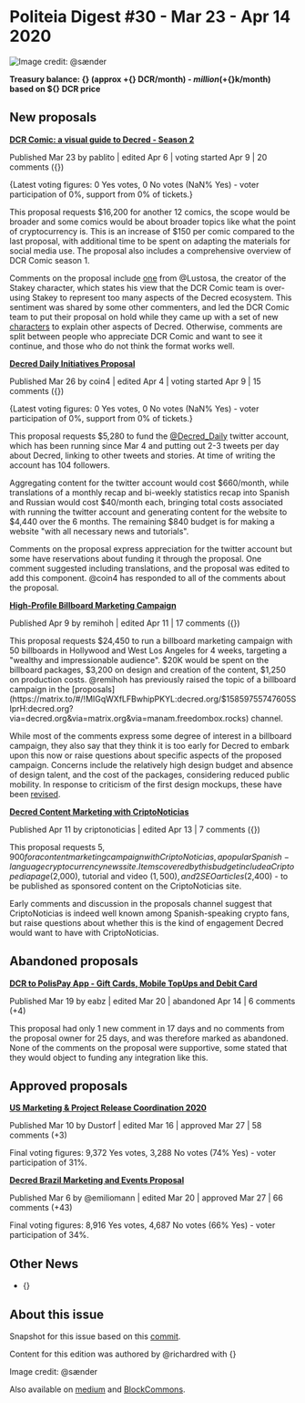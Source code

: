 # Politeia Digest #30 - Mar 23 - Apr 14 2020

![Image credit: @sænder](img/issue0{}/0{24}-title.png)

**Treasury balance: {} (approx +{} DCR/month) - ${} million (+${}k/month) based on ${} DCR price**

## New proposals

**[DCR Comic: a visual guide to Decred - Season 2](https://proposals.decred.org/proposals/2f08f8518bc7672069a10ac6461fd9ab341d4a9e4c343fd4a7ec426250f3896f)**

Published Mar 23 by pablito | edited Apr 6 | voting started Apr 9 | 20 comments ({})

{Latest voting figures: 0 Yes votes, 0 No votes (NaN% Yes) - voter participation of 0%, support from 0% of tickets.}

This proposal requests $16,200 for another 12 comics, the scope would be broader and some comics would be about broader topics like what the point of cryptocurrency is. This is an increase of $150 per comic compared to the last proposal, with additional time to be spent on adapting the materials for social media use. The proposal also includes a comprehensive overview of DCR Comic season 1.

Comments on the proposal include [one](https://proposals.decred.org/proposals/2f08f8518bc7672069a10ac6461fd9ab341d4a9e4c343fd4a7ec426250f3896f/comments/13) from @Lustosa, the creator of the Stakey character, which states his view that the DCR Comic team is over-using Stakey to represent too many aspects of the Decred ecosystem. This sentiment was shared by some other commenters, and led the DCR Comic team to put their proposal on hold while they came up with a set of new [characters](https://github.com/pLabarta/dcrwebcomic/blob/master/Proposal2/NewChars.md) to explain other aspects of Decred. Otherwise, comments are split between people who appreciate DCR Comic and want to see it continue, and those who do not think the format works well.

**[Decred Daily Initiatives Proposal](https://proposals.decred.org/proposals/7d42c6f4bf3059b64789185af615c1df97cb61a379425933be5ff01d074ed4d5)**

Published Mar 26 by coin4 | edited Apr 4 | voting started Apr 9 | 15 comments ({})

{Latest voting figures: 0 Yes votes, 0 No votes (NaN% Yes) - voter participation of 0%, support from 0% of tickets.}

This proposal requests $5,280 to fund the [@Decred_Daily](https://twitter.com/Decred_Daily) twitter account, which has been running since Mar 4 and putting out 2-3 tweets per day about Decred, linking to other tweets and stories. At time of writing the account has 104 followers.

Aggregating content for the twitter account would cost $660/month, while translations of a monthly recap and bi-weekly statistics recap into Spanish and Russian would cost $40/month each, bringing total costs associated with running the twitter account and generating content for the website to $4,440 over the 6 months. The remaining $840 budget is for making a website "with all necessary news and tutorials".

Comments on the proposal express appreciation for the twitter account but some have reservations about funding it through the proposal. One comment suggested including translations, and the proposal was edited to add this component. @coin4 has responded to all of the comments about the proposal.

**[High-Profile Billboard Marketing Campaign](https://proposals.decred.org/proposals/bce7bf3cd1f74d571d23ac8a330ddf29a14a547ed0cc9c995f1a97dce733d1e1)**

Published Apr 9 by remihoh | edited Apr 11 | 17 comments ({})

This proposal requests $24,450 to run a billboard marketing campaign with 50 billboards in Hollywood and West Los Angeles for 4 weeks, targeting a "wealthy and impressionable audience". $20K would be spent on the billboard packages, $3,200 on design and creation of the content, $1,250 on production costs. @remihoh has previously raised the topic of a billboard campaign in the [proposals](https://matrix.to/#/!MIGqWXfLFBwhipPKYL:decred.org/$15859755747605SIprH:decred.org?via=decred.org&via=matrix.org&via=manam.freedombox.rocks) channel.

While most of the comments express some degree of interest in a billboard campaign, they also say that they think it is too early for Decred to embark upon this now or raise questions about specific aspects of the proposed campaign. Concerns include the relatively high design budget and absence of design talent, and the cost of the packages, considering reduced public mobility. In response to criticism of the first design mockups, these have been [revised](https://i.imgur.com/I1IPnAb.jpg).

**[Decred Content Marketing with CriptoNoticias](https://proposals.decred.org/proposals/83b59ef5ab40193a86073abbd93cea13ed6d071eecc78918ab5cf98cba7c7a67)**

Published Apr 11 by criptonoticias | edited Apr 13 | 7 comments ({})

This proposal requests $5,900 for a content marketing campaign with CriptoNoticias, a popular Spanish-language cryptocurrency news site. Items covered by this budget include a Criptopedia page ($2,000), tutorial and video ($1,500), and 2 SEO articles ($2,400) - to be published as sponsored content on the CriptoNoticias site.

Early comments and discussion in the proposals channel suggest that CriptoNoticias is indeed well known among Spanish-speaking crypto fans, but raise questions about whether this is the kind of engagement Decred would want to have with CriptoNoticias.

## Abandoned proposals

**[DCR to PolisPay App - Gift Cards, Mobile TopUps and Debit Card](https://proposals.decred.org/proposals/d3b16861a7e555db2fdd25b589123f4b6c4289c857fbdff329a4ffb1cb60c4d9)**

Published Mar 19 by eabz | edited Mar 20 | abandoned Apr 14 | 6 comments (+4)

This proposal had only 1 new comment in 17 days and no comments from the proposal owner for 25 days, and was therefore marked as abandoned. None of the comments on the proposal were supportive, some stated that they would object to funding any integration like this.

## Approved proposals

**[US Marketing & Project Release Coordination 2020](https://proposals.decred.org/proposals/c830ea5afea45a0aabf4092d1bea51fb10b8bfa2d8474aac03224f0f94d3d1af)**

Published Mar 10 by Dustorf | edited Mar 16 | approved Mar 27 | 58 comments (+3)

Final voting figures: 9,372 Yes votes, 3,288 No votes (74% Yes) - voter participation of 31%.

**[Decred Brazil Marketing and Events Proposal](https://proposals.decred.org/proposals/bc20f986c3ea2fed2ea074c377a89f1a4b956ea0d527a8b6c099a5a8f175beb5)**

Published Mar 6 by @emiliomann | edited Mar 20 | approved Mar 27 | 66 comments (+43)

Final voting figures: 8,916 Yes votes, 4,687 No votes (66% Yes) - voter participation of 34%.

## Other News

- {}

## About this issue

Snapshot for this issue based on this [commit]({}}).

Content for this edition was authored by @richardred with {}

Image credit: @sænder

Also available on [medium]({}) and [BlockCommons]({}).
